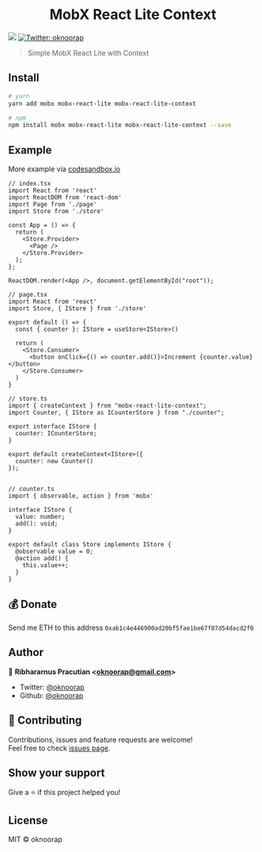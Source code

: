 <h1 align="center">MobX React Lite Context</h1>
<p>
  <img src="https://img.shields.io/badge/version-0.1.0-blue.svg?cacheSeconds=2592000" />
  <a href="https://twitter.com/oknoorap">
    <img alt="Twitter: oknoorap" src="https://img.shields.io/twitter/follow/oknoorap.svg?style=social" target="_blank" />
  </a>
</p>

> Simple MobX React Lite with Context

## Install

```sh
# yarn
yarn add mobx mobx-react-lite mobx-react-lite-context

# npm
npm install mobx mobx-react-lite mobx-react-lite-context --save
```

## Example
More example via [codesandbox.io](https://codesandbox.io/s/mobx-react-lite-context-3iwcu)

```tsx
// index.tsx
import React from 'react'
import ReactDOM from 'react-dom'
import Page from './page'
import Store from './store'

const App = () => {
  return (
    <Store.Provider>
      <Page />
    </Store.Provider>
  );
};

ReactDOM.render(<App />, document.getElementById("root"));

// page.tsx
import React from 'react'
import Store, { IStore } from './store'

export default () => {
  const { counter }: IStore = useStore<IStore>()

  return (
    <Store.Consumer>
      <button onClick={() => counter.add()}>Increment {counter.value}</button>
    </Store.Consumer>
  )
}

// store.ts
import { createContext } from "mobx-react-lite-context";
import Counter, { IStore as ICounterStore } from "./counter";

export interface IStore {
  counter: ICounterStore;
}

export default createContext<IStore>({
  counter: new Counter()
});


// counter.ts
import { observable, action } from 'mobx'

interface IStore {
  value: number;
  add(): void;
}

export default class Store implements IStore {
  @observable value = 0;
  @action add() {
    this.value++;
  }
}
```

## 💰 Donate
Send me ETH to this address `0xab1c4e446900ad20bf5fae1be67f87d54dacd2f0`

## Author

👤 **Ribhararnus Pracutian &lt;oknoorap@gmail.com&gt;**

* Twitter: [@oknoorap](https://twitter.com/oknoorap)
* Github: [@oknoorap](https://github.com/oknoorap)

## 🤝 Contributing

Contributions, issues and feature requests are welcome!<br />Feel free to check [issues page](https://github.com/oknoorap/mobx-react-lite-context/issues).

## Show your support

Give a ⭐️ if this project helped you!

## License
MIT © oknoorap
